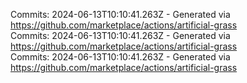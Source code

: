 Commits: 2024-06-13T10:10:41.263Z - Generated via https://github.com/marketplace/actions/artificial-grass
<br>
Commits: 2024-06-13T10:10:41.263Z - Generated via https://github.com/marketplace/actions/artificial-grass
<br>
Commits: 2024-06-13T10:10:41.263Z - Generated via https://github.com/marketplace/actions/artificial-grass
<br>
